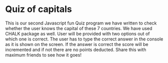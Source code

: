 # Quiz of capitals
This is our second Javascript fun Quiz program we have written to check whether the user knows the capital of these 7 countries.
We have used CHALK package as well.
User will be provided with two options out of which one is correct. The user has to type the correct answer in the console as it is shown on the screen.
If the answer is correct the score will be incremented and if not there are no points deducted.
Share this with maximum friends to see how it goes!
